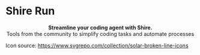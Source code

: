 # Shire Run

<p align="center">
  <strong>Streamline your coding agent with Shire.</strong><br />
  Tools from the community to simplify coding tasks and automate processes
</p>

Icon source: https://www.svgrepo.com/collection/solar-broken-line-icons

